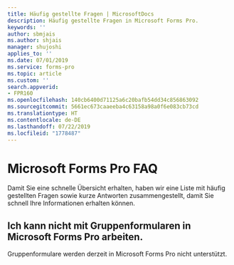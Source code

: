 ```yaml
---
title: Häufig gestellte Fragen | MicrosoftDocs
description: Häufig gestellte Fragen in Microsoft Forms Pro.
keywords: ''
author: sbmjais
ms.author: shjais
manager: shujoshi
applies_to: ''
ms.date: 07/01/2019
ms.service: forms-pro
ms.topic: article
ms.custom: ''
search.appverid:
- FPR160
ms.openlocfilehash: 140cb6400d71125a6c20bafb54dd34c856863092
ms.sourcegitcommit: 5661ec673caaeeba4c63158a98a0f6e083cb73cd
ms.translationtype: HT
ms.contentlocale: de-DE
ms.lasthandoff: 07/22/2019
ms.locfileid: "1778487"
---
```

# <a name="microsoft-forms-pro-faq"></a>Microsoft Forms Pro FAQ

Damit Sie eine schnelle Übersicht erhalten, haben wir eine Liste mit häufig gestellten Fragen sowie kurze Antworten zusammengestellt, damit Sie schnell Ihre Informationen erhalten können.

## <a name="im-unable-to-work-with-group-forms-in-microsoft-forms-pro"></a>Ich kann nicht mit Gruppenformularen in Microsoft Forms Pro arbeiten.

Gruppenformulare werden derzeit in Microsoft Forms Pro nicht unterstützt.
